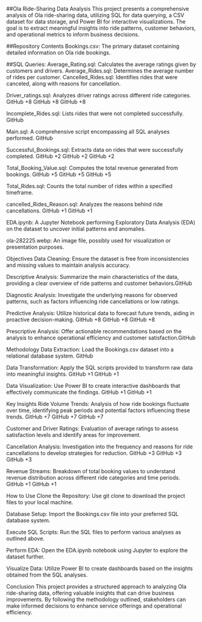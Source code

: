 ##Ola Ride-Sharing Data Analysis
This project presents a comprehensive analysis of Ola ride-sharing data, utilizing SQL for data querying, a CSV dataset for data storage, and Power BI for interactive visualizations. The goal is to extract meaningful insights into ride patterns, customer behaviors, and operational metrics to inform business decisions.

##Repository Contents
Bookings.csv: The primary dataset containing detailed information on Ola ride bookings.​

##SQL Queries:
Average_Rating.sql: Calculates the average ratings given by customers and drivers.​
Average_Rides.sql: Determines the average number of rides per customer.​
Cancelled_Rides.sql: Identifies rides that were canceled, along with reasons for cancellation.​

Driver_ratings.sql: Analyzes driver ratings across different ride categories.​
GitHub
+8
GitHub
+8
GitHub
+8

Incomplete_Rides.sql: Lists rides that were not completed successfully.​
GitHub

Main.sql: A comprehensive script encompassing all SQL analyses performed.​
GitHub

Successful_Bookings.sql: Extracts data on rides that were successfully completed.​
GitHub
+2
GitHub
+2
GitHub
+2

Total_Booking_Value.sql: Computes the total revenue generated from bookings.​
GitHub
+5
GitHub
+5
GitHub
+5

Total_Rides.sql: Counts the total number of rides within a specified timeframe.​

cancelled_Rides_Reason.sql: Analyzes the reasons behind ride cancellations.​
GitHub
+1
GitHub
+1

EDA.ipynb: A Jupyter Notebook performing Exploratory Data Analysis (EDA) on the dataset to uncover initial patterns and anomalies.​

ola-282225.webp: An image file, possibly used for visualization or presentation purposes.​

Objectives
Data Cleaning: Ensure the dataset is free from inconsistencies and missing values to maintain analysis accuracy.​

Descriptive Analysis: Summarize the main characteristics of the data, providing a clear overview of ride patterns and customer behaviors.​
GitHub

Diagnostic Analysis: Investigate the underlying reasons for observed patterns, such as factors influencing ride cancellations or low ratings.​

Predictive Analysis: Utilize historical data to forecast future trends, aiding in proactive decision-making.​
GitHub
+8
GitHub
+8
GitHub
+8

Prescriptive Analysis: Offer actionable recommendations based on the analysis to enhance operational efficiency and customer satisfaction.​
GitHub

Methodology
Data Extraction: Load the Bookings.csv dataset into a relational database system.​
GitHub

Data Transformation: Apply the SQL scripts provided to transform raw data into meaningful insights.​
GitHub
+1
GitHub
+1

Data Visualization: Use Power BI to create interactive dashboards that effectively communicate the findings.​
GitHub
+1
GitHub
+1

Key Insights
Ride Volume Trends: Analysis of how ride bookings fluctuate over time, identifying peak periods and potential factors influencing these trends.​
GitHub
+7
GitHub
+7
GitHub
+7

Customer and Driver Ratings: Evaluation of average ratings to assess satisfaction levels and identify areas for improvement.​

Cancellation Analysis: Investigation into the frequency and reasons for ride cancellations to develop strategies for reduction.​
GitHub
+3
GitHub
+3
GitHub
+3

Revenue Streams: Breakdown of total booking values to understand revenue distribution across different ride categories and time periods.​
GitHub
+1
GitHub
+1

How to Use
Clone the Repository: Use git clone to download the project files to your local machine.​

Database Setup: Import the Bookings.csv file into your preferred SQL database system.​

Execute SQL Scripts: Run the SQL files to perform various analyses as outlined above.​

Perform EDA: Open the EDA.ipynb notebook using Jupyter to explore the dataset further.​

Visualize Data: Utilize Power BI to create dashboards based on the insights obtained from the SQL analyses.​

Conclusion
This project provides a structured approach to analyzing Ola ride-sharing data, offering valuable insights that can drive business improvements. By following the methodology outlined, stakeholders can make informed decisions to enhance service offerings and operational efficiency.
